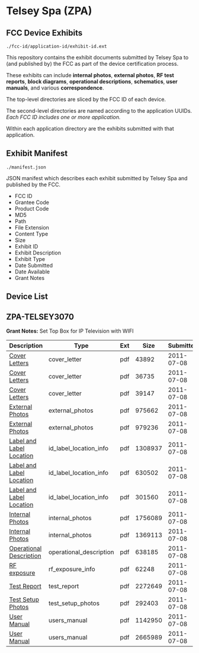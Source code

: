 # Telsey Spa (ZPA)
## FCC Device Exhibits

```
./fcc-id/application-id/exhibit-id.ext
```

This repository contains the exhibit documents submitted by Telsey Spa to (and published by) the FCC as part of the device certification process.

These exhibits can include **internal photos**, **external photos**, **RF test reports**, **block diagrams**, **operational descriptions**, **schematics**, **user manuals**, and various **correspondence**.

The top-level directories are sliced by the FCC ID of each device.

The second-level directories are named according to the application UUIDs. *Each FCC ID includes one or more application.*

Within each application directory are the exhibits submitted with that application. 

## Exhibit Manifest

```
./manifest.json
```

JSON manifest which describes each exhibit submitted by Telsey Spa and published by the FCC.

- FCC ID
- Grantee Code
- Product Code
- MD5
- Path
- File Extension
- Content Type
- Size
- Exhibit ID
- Exhibit Description
- Exhibit Type
- Date Submitted
- Date Available
- Grant Notes

## Device List
## ZPA-TELSEY3070
**Grant Notes:** Set Top Box for IP Television with WIFI

| Description | Type | Ext | Size | Submitted | Available |
| ----------- | ---- | --- | ---- | --------- | --------- |
| [Cover Letters](ZPA-TELSEY3070/8d0434fdda24149c01a5e0bc25ba5e93/1497781.pdf) | cover_letter | pdf | 43892 | 2011-07-08 | 2011-07-08 |
| [Cover Letters](ZPA-TELSEY3070/8d0434fdda24149c01a5e0bc25ba5e93/1497782.pdf) | cover_letter | pdf | 36735 | 2011-07-08 | 2011-07-08 |
| [Cover Letters](ZPA-TELSEY3070/8d0434fdda24149c01a5e0bc25ba5e93/1497783.pdf) | cover_letter | pdf | 39147 | 2011-07-08 | 2011-07-08 |
| [External Photos](ZPA-TELSEY3070/8d0434fdda24149c01a5e0bc25ba5e93/1497784.pdf) | external_photos | pdf | 975662 | 2011-07-08 | 2011-07-08 |
| [External Photos](ZPA-TELSEY3070/8d0434fdda24149c01a5e0bc25ba5e93/1497785.pdf) | external_photos | pdf | 979236 | 2011-07-08 | 2011-07-08 |
| [Label and Label Location](ZPA-TELSEY3070/8d0434fdda24149c01a5e0bc25ba5e93/1497786.pdf) | id_label_location_info | pdf | 1308937 | 2011-07-08 | 2011-07-08 |
| [Label and Label Location](ZPA-TELSEY3070/8d0434fdda24149c01a5e0bc25ba5e93/1497787.pdf) | id_label_location_info | pdf | 630502 | 2011-07-08 | 2011-07-08 |
| [Label and Label Location](ZPA-TELSEY3070/8d0434fdda24149c01a5e0bc25ba5e93/1497788.pdf) | id_label_location_info | pdf | 301560 | 2011-07-08 | 2011-07-08 |
| [Internal Photos](ZPA-TELSEY3070/8d0434fdda24149c01a5e0bc25ba5e93/1497789.pdf) | internal_photos | pdf | 1756089 | 2011-07-08 | 2011-07-08 |
| [Internal Photos](ZPA-TELSEY3070/8d0434fdda24149c01a5e0bc25ba5e93/1497790.pdf) | internal_photos | pdf | 1369113 | 2011-07-08 | 2011-07-08 |
| [Operational Description](ZPA-TELSEY3070/8d0434fdda24149c01a5e0bc25ba5e93/1497791.pdf) | operational_description | pdf | 638185 | 2011-07-08 | 2011-07-08 |
| [RF exposure](ZPA-TELSEY3070/8d0434fdda24149c01a5e0bc25ba5e93/1497792.pdf) | rf_exposure_info | pdf | 62248 | 2011-07-08 | 2011-07-08 |
| [Test Report](ZPA-TELSEY3070/8d0434fdda24149c01a5e0bc25ba5e93/1497805.pdf) | test_report | pdf | 2272649 | 2011-07-08 | 2011-07-08 |
| [Test Setup Photos](ZPA-TELSEY3070/8d0434fdda24149c01a5e0bc25ba5e93/1497806.pdf) | test_setup_photos | pdf | 292403 | 2011-07-08 | 2011-07-08 |
| [User Manual](ZPA-TELSEY3070/8d0434fdda24149c01a5e0bc25ba5e93/1497807.pdf) | users_manual | pdf | 1142950 | 2011-07-08 | 2011-07-08 |
| [User Manual](ZPA-TELSEY3070/8d0434fdda24149c01a5e0bc25ba5e93/1497808.pdf) | users_manual | pdf | 2665989 | 2011-07-08 | 2011-07-08 |
